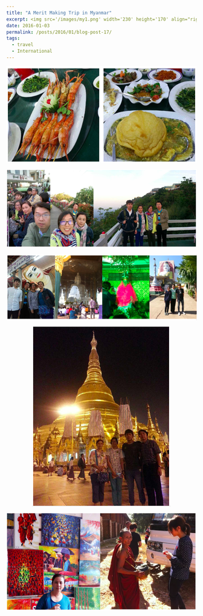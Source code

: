 ```yaml
---
title: "A Merit Making Trip in Myanmar"
excerpt: <img src='/images/my1.png' width='230' height='170' align="right" hspace="20"> 
date: 2016-01-03
permalink: /posts/2016/01/blog-post-17/
tags:
  - travel
  - International
---
```


<p align="center">
  <img src="/images/my2.png">
</p>

<p align="center">
  <img src="/images/my3.png">
</p>

<p align="center">
  <img src="/images/my4.png">
</p>

<p align="center">
  <img src="/images/my5.png">
</p>

<p align="center">
  <img src="/images/my6.png">
</p>
